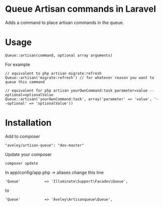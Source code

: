# Queue Artisan commands in Laravel

Adds a command to place artisan commands in the queue.

# Usage

    Queue::artisan(command, optional array arguments)

For example

    // equivalent to php artisan migrate:refresh
    Queue::artisan('migrate:refresh') // for whatever reason you want to queue this command

    // equivalent for php artisan yourOwnCommand:task parameter=value --optional=optionalValue
    Queue::artisan('yourOwnCommand:task', array('parameter' => 'value', '--optional' => 'optionalValue'))

# Installation

Add to composer

    "aveley/artisan-queue": "dev-master"

Update your composer

    composer update

In app/config/app.php -> aliases change this line

    'Queue'           => 'Illuminate\Support\Facades\Queue',
to

    'Queue'           => 'Aveley\Artisanqueue\Queue',
